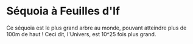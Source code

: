 # Séquoia à Feuilles d'If

Ce séquoia est le plus grand arbre au monde, pouvant atteindre plus de 100m de
haut ! Ceci dit, l'Univers, est 10^25 fois plus grand.
